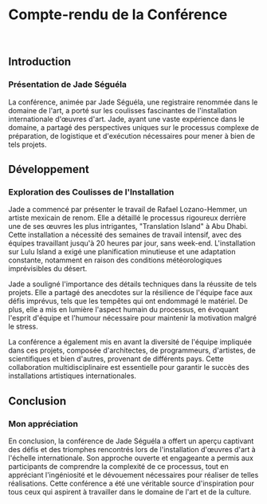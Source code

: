 # Compte-rendu de la Conférence
<br>

## Introduction 
### Présentation de Jade Séguéla
La conférence, animée par Jade Séguéla, une registraire renommée dans le domaine de l'art, a porté sur les coulisses fascinantes de l'installation internationale d'œuvres d'art. Jade, ayant une vaste expérience dans le domaine, a partagé des perspectives uniques sur le processus complexe de préparation, de logistique et d'exécution nécessaires pour mener à bien de tels projets.
<br>

## Développement
### Exploration des Coulisses de l'Installation
Jade a commencé par présenter le travail de Rafael Lozano-Hemmer, un artiste mexicain de renom. Elle a détaillé le processus rigoureux derrière une de ses œuvres les plus intrigantes, "Translation Island" à Abu Dhabi. Cette installation a nécessité des semaines de travail intensif, avec des équipes travaillant jusqu'à 20 heures par jour, sans week-end. L'installation sur Lulu Island a exigé une planification minutieuse et une adaptation constante, notamment en raison des conditions météorologiques imprévisibles du désert.

Jade a souligné l'importance des détails techniques dans la réussite de tels projets. Elle a partagé des anecdotes sur la résilience de l'équipe face aux défis imprévus, tels que les tempêtes qui ont endommagé le matériel. De plus, elle a mis en lumière l'aspect humain du processus, en évoquant l'esprit d'équipe et l'humour nécessaire pour maintenir la motivation malgré le stress.

La conférence a également mis en avant la diversité de l'équipe impliquée dans ces projets, composée d'architectes, de programmeurs, d'artistes, de scientifiques et bien d'autres, provenant de différents pays. Cette collaboration multidisciplinaire est essentielle pour garantir le succès des installations artistiques internationales.
<br>

## Conclusion 
### Mon appréciation 
En conclusion, la conférence de Jade Séguéla a offert un aperçu captivant des défis et des triomphes rencontrés lors de l'installation d'œuvres d'art à l'échelle internationale. Son approche ouverte et engageante a permis aux participants de comprendre la complexité de ce processus, tout en appréciant l'ingéniosité et le dévouement nécessaires pour réaliser de telles réalisations. Cette conférence a été une véritable source d'inspiration pour tous ceux qui aspirent à travailler dans le domaine de l'art et de la culture.
